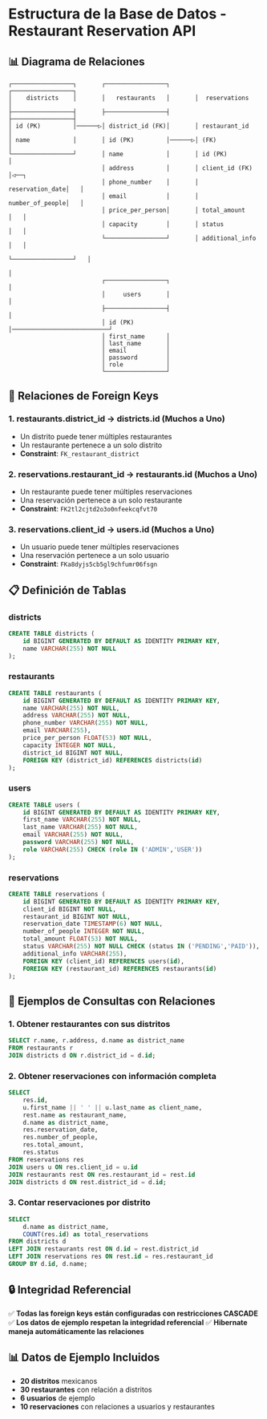 # Estructura de la Base de Datos - Restaurant Reservation API

## 📊 Diagrama de Relaciones

```
┌─────────────────┐       ┌─────────────────┐       ┌─────────────────┐
│    districts    │       │   restaurants   │       │  reservations   │
├─────────────────┤       ├─────────────────┤       ├─────────────────┤
│ id (PK)         │──────▷│ district_id (FK)│       │ restaurant_id   │
│ name            │       │ id (PK)         │──────▷│ (FK)            │
└─────────────────┘       │ name            │       │ id (PK)         │
                          │ address         │       │ client_id (FK)  │◁──┐
                          │ phone_number    │       │ reservation_date│   │
                          │ email           │       │ number_of_people│   │
                          │ price_per_person│       │ total_amount    │   │
                          │ capacity        │       │ status          │   │
                          └─────────────────┘       │ additional_info │   │
                                                    └─────────────────┘   │
                                                                          │
                          ┌─────────────────┐                            │
                          │     users       │                            │
                          ├─────────────────┤                            │
                          │ id (PK)         │───────────────────────────┘
                          │ first_name      │
                          │ last_name       │
                          │ email           │
                          │ password        │
                          │ role            │
                          └─────────────────┘
```

## 🔗 Relaciones de Foreign Keys

### 1. **restaurants.district_id → districts.id** (Muchos a Uno)
- Un distrito puede tener múltiples restaurantes
- Un restaurante pertenece a un solo distrito
- **Constraint**: `FK_restaurant_district`

### 2. **reservations.restaurant_id → restaurants.id** (Muchos a Uno)
- Un restaurante puede tener múltiples reservaciones
- Una reservación pertenece a un solo restaurante
- **Constraint**: `FK2tl2cjtd2o3o0nfeekcqfvt70`

### 3. **reservations.client_id → users.id** (Muchos a Uno)
- Un usuario puede tener múltiples reservaciones
- Una reservación pertenece a un solo usuario
- **Constraint**: `FKa8dyjs5cb5gl9chfumr06fsgn`

## 📋 Definición de Tablas

### districts
```sql
CREATE TABLE districts (
    id BIGINT GENERATED BY DEFAULT AS IDENTITY PRIMARY KEY,
    name VARCHAR(255) NOT NULL
);
```

### restaurants
```sql
CREATE TABLE restaurants (
    id BIGINT GENERATED BY DEFAULT AS IDENTITY PRIMARY KEY,
    name VARCHAR(255) NOT NULL,
    address VARCHAR(255) NOT NULL,
    phone_number VARCHAR(255) NOT NULL,
    email VARCHAR(255),
    price_per_person FLOAT(53) NOT NULL,
    capacity INTEGER NOT NULL,
    district_id BIGINT NOT NULL,
    FOREIGN KEY (district_id) REFERENCES districts(id)
);
```

### users
```sql
CREATE TABLE users (
    id BIGINT GENERATED BY DEFAULT AS IDENTITY PRIMARY KEY,
    first_name VARCHAR(255) NOT NULL,
    last_name VARCHAR(255) NOT NULL,
    email VARCHAR(255) NOT NULL,
    password VARCHAR(255) NOT NULL,
    role VARCHAR(255) CHECK (role IN ('ADMIN','USER'))
);
```

### reservations
```sql
CREATE TABLE reservations (
    id BIGINT GENERATED BY DEFAULT AS IDENTITY PRIMARY KEY,
    client_id BIGINT NOT NULL,
    restaurant_id BIGINT NOT NULL,
    reservation_date TIMESTAMP(6) NOT NULL,
    number_of_people INTEGER NOT NULL,
    total_amount FLOAT(53) NOT NULL,
    status VARCHAR(255) NOT NULL CHECK (status IN ('PENDING','PAID')),
    additional_info VARCHAR(255),
    FOREIGN KEY (client_id) REFERENCES users(id),
    FOREIGN KEY (restaurant_id) REFERENCES restaurants(id)
);
```

## 🎯 Ejemplos de Consultas con Relaciones

### 1. Obtener restaurantes con sus distritos
```sql
SELECT r.name, r.address, d.name as district_name
FROM restaurants r
JOIN districts d ON r.district_id = d.id;
```

### 2. Obtener reservaciones con información completa
```sql
SELECT 
    res.id,
    u.first_name || ' ' || u.last_name as client_name,
    rest.name as restaurant_name,
    d.name as district_name,
    res.reservation_date,
    res.number_of_people,
    res.total_amount,
    res.status
FROM reservations res
JOIN users u ON res.client_id = u.id
JOIN restaurants rest ON res.restaurant_id = rest.id
JOIN districts d ON rest.district_id = d.id;
```

### 3. Contar reservaciones por distrito
```sql
SELECT 
    d.name as district_name,
    COUNT(res.id) as total_reservations
FROM districts d
LEFT JOIN restaurants rest ON d.id = rest.district_id
LEFT JOIN reservations res ON rest.id = res.restaurant_id
GROUP BY d.id, d.name;
```

## 🔒 Integridad Referencial

✅ **Todas las foreign keys están configuradas con restricciones CASCADE**
✅ **Los datos de ejemplo respetan la integridad referencial**
✅ **Hibernate maneja automáticamente las relaciones**

## 📊 Datos de Ejemplo Incluidos

- **20 distritos** mexicanos
- **30 restaurantes** con relación a distritos
- **6 usuarios** de ejemplo
- **10 reservaciones** con relaciones a usuarios y restaurantes

